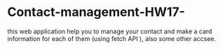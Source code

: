 # Contact-management-HW17-
this web application help you to manage your contact and make a card information for each of them (using fetch API ), also some other accsee.
